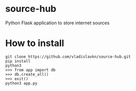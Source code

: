 # source-hub
Python Flask application to store internet sources

# How to install
```
git clone https://github.com/vladislavkn/source-hub.git
pip install
python3
>>> from app import db
>>> db.create_all()
>>> exit()
python3 app.py
```
